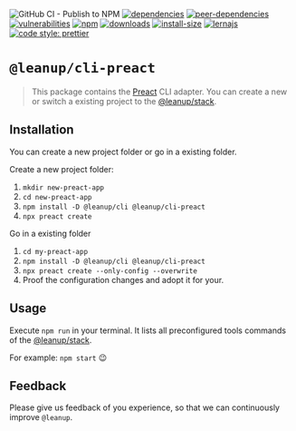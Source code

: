 ![GitHub CI - Publish to NPM](https://github.com/leanupjs/leanup/workflows/GitHub%20CI%20-%20Publish%20to%20NPM/badge.svg)
[![dependencies][dependencies]][dependencies-url]
[![peer-dependencies][peer-dependencies]][peer-dependencies-url]
[![vulnerabilities][vulnerabilities]][vulnerabilities-url]
[![npm][npm]][npm-url]
[![downloads][downloads]][downloads-url]
[![install-size][install-size]][install-size-url]
[![lernajs][lernajs]][lernajs-url]
[![code style: prettier](https://img.shields.io/badge/code_style-prettier-ff69b4.svg)](https://github.com/prettier/prettier)

[npm]: https://img.shields.io/npm/v/@leanup/cli-preact
[npm-url]: https://www.npmjs.com/package/@leanup/cli-preact
[dependencies]: https://status.david-dm.org/gh/leanupjs/leanup.svg?path=packages/cli/frameworks/preact&ref=release/1.2
[dependencies-url]: https://david-dm.org/leanupjs/leanup?path=packages/cli/frameworks/preact&ref=release/1.2
[peer-dependencies]: https://status.david-dm.org/gh/leanupjs/leanup.svg?path=packages/cli/frameworks/preact&ref=release/1.2&type=peer
[peer-dependencies-url]: https://david-dm.org/leanupjs/leanup?path=packages/cli/frameworks/preact&ref=release/1.2&type=peer
[vulnerabilities]: https://img.shields.io/snyk/vulnerabilities/npm/@leanup/cli-preact
[vulnerabilities-url]: https://snyk.io/test/npm/@leanup/cli-preact
[downloads]: https://img.shields.io/npm/dt/@leanup/cli-preact
[downloads-url]: https://npmcharts.com/compare/@leanup/cli-preact?minimal=true
[install-size]: https://packagephobia.now.sh/badge?p=@leanup/cli-preact@next
[install-size-url]: https://packagephobia.now.sh/result?p=@leanup/cli-preact@next
[lernajs]: https://img.shields.io/badge/managed%20with-lerna-blueviolet
[lernajs-url]: https://lerna.js.org

# `@leanup/cli-preact`

> This package contains the [Preact](https://preactjs.com) CLI adapter. You can create a new or switch a existing project to the [@leanup/stack](https://www.npmjs.com/package/@leanup/stack).

## Installation

You can create a new project folder or go in a existing folder.

Create a new project folder:

1. `mkdir new-preact-app`
2. `cd new-preact-app`
3. `npm install -D @leanup/cli @leanup/cli-preact`
4. `npx preact create`

Go in a existing folder

1. `cd my-preact-app`
2. `npm install -D @leanup/cli @leanup/cli-preact`
3. `npx preact create --only-config --overwrite`
4. Proof the configuration changes and adopt it for your.

## Usage

Execute `npm run` in your terminal. It lists all preconfigured tools commands of the [@leanup/stack](https://www.npmjs.com/package/@leanup/stack).

For example: `npm start` 😉

## Feedback

Please give us feedback of you experience, so that we can continuously improve `@leanup`.
